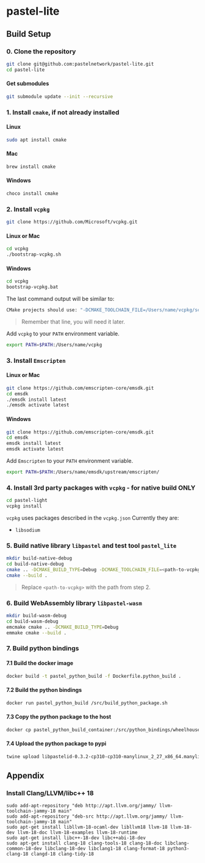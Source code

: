 # pastel-lite

## Build Setup

### 0. Clone the repository
``` bash
git clone git@github.com:pastelnetwork/pastel-lite.git
cd pastel-lite
```

#### Get submodules
``` bash
git submodule update --init --recursive
```

### 1. Install `cmake`, if not already installed
#### Linux
``` bash
sudo apt install cmake
```
#### Mac
``` bash
brew install cmake
```
#### Windows
``` bash
choco install cmake
```

### 2. Install `vcpkg`
``` bash
git clone https://github.com/Microsoft/vcpkg.git
```
#### Linux or Mac
``` bash
cd vcpkg
./bootstrap-vcpkg.sh
```
#### Windows
``` bash
cd vcpkg
bootstrap-vcpkg.bat
```
The last command output will be similar to:
``` bash
CMake projects should use: "-DCMAKE_TOOLCHAIN_FILE=/Users/name/vcpkg/scripts/buildsystems/vcpkg.cmake"
```
> Remember that line, you will need it later.

Add `vcpkg` to your `PATH` environment variable.
```bash
export PATH=$PATH:/Users/name/vcpkg
```

### 3. Install `Emscripten`
#### Linux or Mac
``` bash
git clone https://github.com/emscripten-core/emsdk.git
cd emsdk
./emsdk install latest
./emsdk activate latest
```
#### Windows
``` bash
git clone https://github.com/emscripten-core/emsdk.git
cd emsdk
emsdk install latest
emsdk activate latest
```
Add `Emscripten` to your `PATH` environment variable.
```bash
export PATH=$PATH:/Users/name/emsdk/upstream/emscripten/
```

### 4. Install 3rd party packages with `vcpkg` - for native build ONLY
``` bash
cd pastel-light
vcpkg install
```
`vcpkg` uses packages described in the `vcpkg.json`
Currently they are:
* `libsodium`

### 5. Build native library `libpastel` and test tool `pastel_lite` 
``` bash
mkdir build-native-debug
cd build-native-debug
cmake .. -DCMAKE_BUILD_TYPE=Debug -DCMAKE_TOOLCHAIN_FILE=<path-to-vcpkg>/scripts/buildsystems/vcpkg.cmake
cmake --build .
```
> Replace `<path-to-vcpkg>` with the path from step 2.

### 6. Build WebAssembly library `libpastel-wasm` 
``` bash
mkdir build-wasm-debug
cd build-wasm-debug
emcmake cmake .. -DCMAKE_BUILD_TYPE=Debug
emmake cmake --build .
```

### 7. Build python bindings

#### 7.1 Build the docker image  
``` bash
docker build -t pastel_python_build -f Dockerfile.python_build .
```

#### 7.2 Build the python bindings
``` bash
docker run pastel_python_build /src/build_python_package.sh
```

#### 7.3 Copy the python package to the host
``` bash
docker cp pastel_python_build_container:/src/python_bindings/wheelhouse/libpastelid-0.3.2-cp310-cp310-manylinux_2_27_x86_64.manylinux_2_28_x86_64.whl . 
```

#### 7.4 Upload the python package to pypi
``` bash
twine upload libpastelid-0.3.2-cp310-cp310-manylinux_2_27_x86_64.manylinux_2_28_x86_64.whl
```

## Appendix

### Install Clang/LLVM/libc++ 18
```shell
sudo add-apt-repository "deb http://apt.llvm.org/jammy/ llvm-toolchain-jammy-18 main"
sudo add-apt-repository "deb-src http://apt.llvm.org/jammy/ llvm-toolchain-jammy-18 main"
sudo apt-get install libllvm-18-ocaml-dev libllvm18 llvm-18 llvm-18-dev llvm-18-doc llvm-18-examples llvm-18-runtime
sudo apt-get install libc++-18-dev libc++abi-18-dev
sudo apt-get install clang-18 clang-tools-18 clang-18-doc libclang-common-18-dev libclang-18-dev libclang1-18 clang-format-18 python3-clang-18 clangd-18 clang-tidy-18
```
